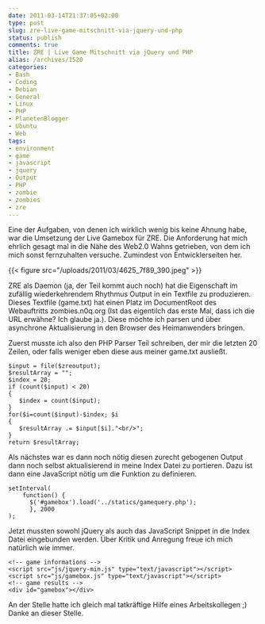 ```yaml
---
date: 2011-03-14T21:37:05+02:00
type: post
slug: zre-live-game-mitschnitt-via-jquery-und-php
status: publish
comments: true
title: ZRE | Live Game Mitschnitt via jQuery und PHP
alias: /archives/1520
categories:
- Bash
- Coding
- Debian
- General
- Linux
- PHP
- PlanetenBlogger
- Ubuntu
- Web
tags:
- environment
- game
- javascript
- jquery
- Output
- PHP
- zombie
- zombies
- zre
---
```


Eine der Aufgaben, von denen ich wirklich wenig bis keine Ahnung habe, war die Umsetzung der Live Gamebox für ZRE. Die Anforderung hat mich ehrlich gesagt mal in die Nähe des Web2.0 Wahns getrieben, von dem ich mich sonst fernzuhalten versuche. Zumindest von Entwicklerseiten her.

{{< figure src="/uploads/2011/03/4625_7f89_390.jpeg" >}}

ZRE als Daemon (ja, der Teil kommt auch noch) hat die Eigenschaft im zufällig wiederkehrendem Rhythmus Output in ein Textfile zu produzieren. Dieses Textfile (game.txt) hat einen Platz im DocumentRoot des Webauftritts zombies.n0q.org (Ist das eigentilch das erste Mal, dass ich die URL erwähne? Ich glaube ja.). Diese möchte ich parsen und über asynchrone Aktualisierung in den Browser des Heimanwenders bringen.

Zuerst musste ich also den PHP Parser Teil schreiben, der mir die letzten 20 Zeilen, oder falls weniger eben diese aus meiner game.txt ausließt.


    $input = file($zreoutput);
    $resultArray = "";
    $index = 20;
    if (count($input) < 20)
    {
       $index = count($input);
    }
    for($i=count($input)-$index; $i
    {
       $resultArray .= $input[$i]."<br/>";
    }
    return $resultArray;


Als nächstes war es dann noch nötig diesen zurecht gebogenen Output dann noch selbst aktualisierend in meine Index Datei zu portieren. Dazu ist dann eine JavaScript nötig um die Funktion zu definieren.


    setInterval(
        function() {
          $('#gamebox').load('../statics/gamequery.php');
          }, 2000
    );


Jetzt mussten sowohl jQuery als auch das JavaScript Snippet in die Index Datei eingebunden werden. Über Kritik und Anregung freue ich mich natürlich wie immer.


    <!-- game informations -->
    <script src="js/jquery-min.js" type="text/javascript"></script>
    <script src="js/gamebox.js" type="text/javascript"></script>
    <!-- game results -->
    <div id="gamebox"></div>



An der Stelle hatte ich gleich mal tatkräftige Hilfe eines Arbeitskollegen ;) Danke an dieser Stelle.
